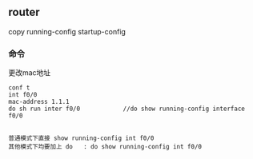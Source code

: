 
## router


copy running-config startup-config




### 命令

更改mac地址

```
conf t 
int f0/0
mac-address 1.1.1
do sh run inter f0/0            //do show running-config interface f0/0


普通模式下直接 show running-config int f0/0
其他模式下均要加上 do   : do show running-config int f0/0
```
